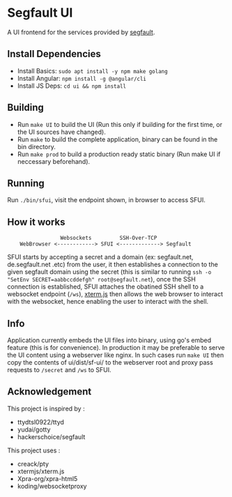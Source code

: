 # Segfault UI

A UI frontend for the services provided by [segfault]("https://thc.org/segfault").

## Install Dependencies

- Install Basics: `sudo apt install -y npm make golang`
- Install Angular: `npm install -g @angular/cli`
- Install JS Deps: `cd ui && npm install`

## Building

- Run `make UI` to build the UI (Run this only if building for the first time, or the UI sources have changed).
- Run `make` to build the complete application, binary can be found in the bin directory.
- Run `make prod` to build a production ready static binary (Run make UI if neccessary beforehand).

## Running

Run `./bin/sfui`, visit the endpoint shown, in browser to access SFUI.

## How it works
```
                 Websockets         SSH-Over-TCP
    WebBrowser <------------> SFUI <-------------> Segfault
```
SFUI starts by accepting a  secret and a domain (ex: segfault.net, de.segfault.net .etc) from the user, it then establishes a connection to the given segfault domain using the secret (this is similar to running `ssh -o "SetEnv SECRET=aabbccddefgh" root@segfault.net`), once the SSH connection is established, SFUI attaches the obatined SSH shell to a websocket endpoint (`/ws`),
[xterm.js]("https://xtermjs.org") then allows the web browser to interact with the websocket, hence enabling the user to interact with the shell. 

## Info

Application currently embeds the UI files into binary, using go's embed feature (this is for convenience).
In production it may be preferable to serve the UI content using a webserver like nginx.
In such cases run `make UI` then  copy the contents of ui/dist/sf-ui/ to the webserver root and proxy pass requests to `/secret` and `/ws` to SFUI.


## Acknowledgement

This project is inspired by : 
-   ttydtsl0922/ttyd
-   yudai/gotty
-   hackerschoice/segfault

This project uses : 
-   creack/pty
-   xtermjs/xterm.js
-   Xpra-org/xpra-html5
-   koding/websocketproxy

